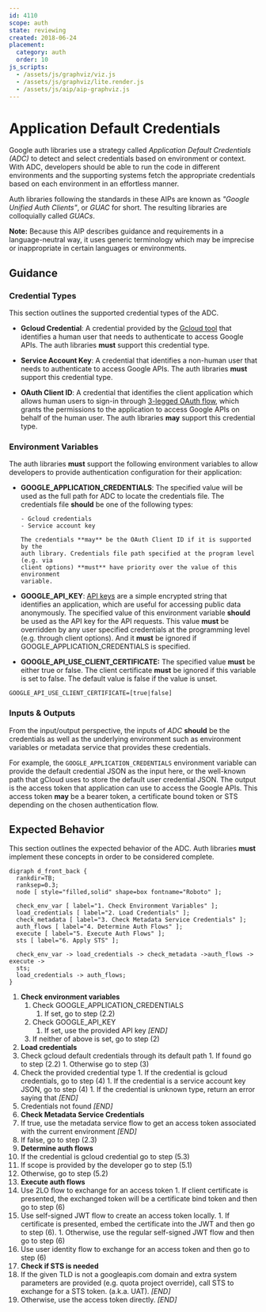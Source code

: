 ```yaml
---
id: 4110
scope: auth
state: reviewing
created: 2018-06-24
placement:
  category: auth
  order: 10
js_scripts:
  - /assets/js/graphviz/viz.js
  - /assets/js/graphviz/lite.render.js
  - /assets/js/aip/aip-graphviz.js
---
```


# Application Default Credentials

Google auth libraries use a strategy called _Application Default Credentials
(ADC)_ to detect and select credentials based on environment or context. With
ADC, developers should be able to run the code in different environments and
the supporting systems fetch the appropriate credentials based on each
environment in an effortless manner.

Auth libraries following the standards in these AIPs are known as _"Google
Unified Auth Clients"_, or _GUAC_ for short. The resulting libraries are
colloquially called _GUACs_.

**Note:** Because this AIP describes guidance and requirements in a
language-neutral way, it uses generic terminology which may be imprecise or
inappropriate in certain languages or environments.

## Guidance

### Credential Types

This section outlines the supported credential types of the ADC.

- **Gcloud Credential**: A credential provided by the [Gcloud tool][0] that
  identifies a human user that needs to authenticate to access Google APIs. The
  auth libraries **must** support this credential type.

- **Service Account Key**: A credential that identifies a non-human user that
  needs to authenticate to access Google APIs. The auth libraries **must**
  support this credential type.

- **OAuth Client ID**: A credential that identifies the client application
  which allows human users to sign-in through [3-legged OAuth flow][1], which
  grants the permissions to the application to access Google APIs on behalf of
  the human user. The auth libraries **may** support this credential type.

### Environment Variables

The auth libraries **must** support the following environment variables to
allow developers to provide authentication configuration for their application:

- **GOOGLE_APPLICATION_CREDENTIALS**: The specified value will be used as the
  full path for ADC to locate the credentials file. The credentials file
  **should** be one of the following types:

      - Gcloud credentials
      - Service account key

      The credentials **may** be the OAuth Client ID if it is supported by the
      auth library. Credentials file path specified at the program level (e.g. via
      client options) **must** have priority over the value of this environment
      variable.

- **GOOGLE_API_KEY**: [API keys][2] are a simple encrypted string that
  identifies an application, which are useful for accessing public data
  anonymously. The specified value of this environment variable **should** be
  used as the API key for the API requests. This value **must** be overridden
  by any user specified credentials at the programming level (e.g. through
  client options). And it **must** be ignored if GOOGLE_APPLICATION_CREDENTIALS
  is specified.

- **GOOGLE_API_USE_CLIENT_CERTIFICATE:** The specified value **must** be either
  true or false. The client certificate **must** be ignored if this variable is
  set to false. The default value is false if the value is unset.

```
GOOGLE_API_USE_CLIENT_CERTIFICATE=[true|false]
```

### Inputs & Outputs

From the input/output perspective, the inputs of _ADC_ **should** be the
credentials as well as the underlying environment such as environment variables
or metadata service that provides these credentials.

For example, the `GOOGLE_APPLICATION_CREDENTIALS` environment variable can
provide the default credential JSON as the input here, or the well-known path
that gCloud uses to store the default user credential JSON. The output is the
access token that application can use to access the Google APIs. This access
token **may** be a bearer token, a certificate bound token or STS depending on
the chosen authentication flow.

## Expected Behavior

This section outlines the expected behavior of the ADC. Auth libraries **must**
implement these concepts in order to be considered complete.

```graphviz
digraph d_front_back {
  rankdir=TB;
  ranksep=0.3;
  node [ style="filled,solid" shape=box fontname="Roboto" ];

  check_env_var [ label="1. Check Environment Variables" ];
  load_credentials [ label="2. Load Credentials" ];
  check_metadata [ label="3. Check Metadata Service Credentials" ];
  auth_flows [ label="4. Determine Auth Flows" ];
  execute [ label="5. Execute Auth Flows" ];
  sts [ label="6. Apply STS" ];

  check_env_var -> load_credentials -> check_metadata ->auth_flows -> execute ->
  sts;
  load_credentials -> auth_flows;
}
```

1. **Check environment variables**
   1. Check GOOGLE_APPLICATION_CREDENTIALS
      1. If set, go to step (2.2)
   2. Check GOOGLE_API_KEY
      1. If set, use the provided API key _[END]_
   3. If neither of above is set, go to step (2)
2. **Load credentials**
  1. Check gcloud default credentials through its default path
    1. If found go to step (2.2)
    1. Otherwise go to step (3)
  2. Check the provided credential type
    1. If the credential is gcloud credentials, go to step (4)
    1. If the credential is a service account key JSON, go to step (4)
    1. If the credential is unknown type, return an error saying that _[END]_
   3. Credentials not found _[END]_
3. **Check Metadata Service Credentials**
  1. If true, use the metadata service flow to get an access token associated
     with the current environment _[END]_
  2. If false, go to step (2.3)
4. **Determine auth flows**
  1. If the credential is gcloud credential go to step (5.3)
  1. If scope is provided by the developer go to step (5.1)
  1. Otherwise, go to step (5.2)
5. **Execute auth flows**
  1. Use 2LO flow to exchange for an access token
    1. If client certificate is presented, the exchanged token will be a
       certificate bind token and then go to step (6)
  2. Use self-signed JWT flow to create an access token locally.
    1. If certificate is presented, embed the certificate into the JWT and
      then go to step (6).
    1. Otherwise, use the regular self-signed JWT flow and then go to step
       (6)
  1. Use user identity flow to exchange for an access token and then go to
      step (6)
6. **Check if STS is needed**
  1. If the given TLD is not a googleapis.com domain and extra system
      parameters are provided (e.g. quota project override), call STS to
      exchange for a STS token. (a.k.a. UAT). _[END]_
  1. Otherwise, use the access token directly. _[END]_

<!-- prettier-ignore-start -->
[0]: https://cloud.google.com/sdk/gcloud/reference/auth/application-default/login
[1]: https://developers.google.com/identity/protocols/oauth2/native-app
[2]: https://cloud.google.com/docs/authentication/api-keys
<!-- prettier-ignore-end -->
